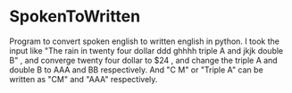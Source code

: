 # SpokenToWritten
Program to convert spoken english to written english in python. I took the input like "The rain in twenty four dollar ddd ghhhh triple A and jkjk double B" , 
and converge twenty four dollar to $24 , 
and change the triple A and double B to AAA and BB respectively. And
"C M" or "Triple A" can be written as "CM" and "AAA" respectively. 
